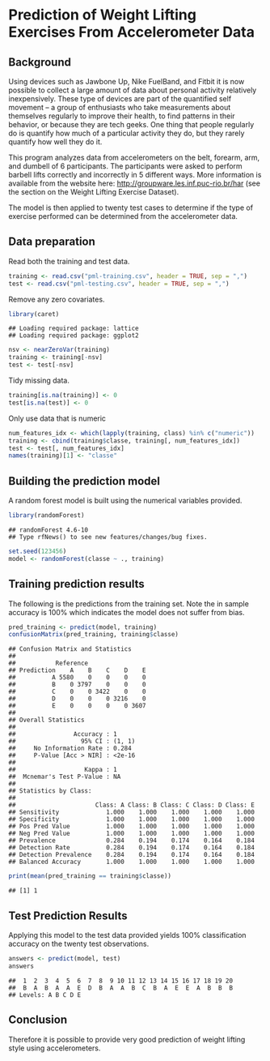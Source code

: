 Prediction of Weight Lifting Exercises From Accelerometer Data
==============================================

## Background
Using devices such as Jawbone Up, Nike FuelBand, and Fitbit it is now possible to collect a large amount of data about personal activity relatively inexpensively. These type of devices are part of the quantified self movement – a group of enthusiasts who take measurements about themselves regularly to improve their health, to find patterns in their behavior, or because they are tech geeks. One thing that people regularly do is quantify how much of a particular activity they do, but they rarely quantify how well they do it. 

This program analyzes data from accelerometers on the belt, forearm, arm, and dumbell of 6 participants. The participants were asked to perform barbell lifts correctly and incorrectly in 5 different ways. More information is available from the website here: http://groupware.les.inf.puc-rio.br/har (see the section on the Weight Lifting Exercise Dataset). 

The model is then applied to twenty test cases to determine if the type of exercise performed can be determined from the accelerometer data.

## Data preparation

Read both the training and test data.

```r
training <- read.csv("pml-training.csv", header = TRUE, sep = ",")
test <- read.csv("pml-testing.csv", header = TRUE, sep = ",")
```


Remove any zero covariates.

```r
library(caret)
```

```
## Loading required package: lattice
## Loading required package: ggplot2
```

```r
nsv <- nearZeroVar(training)
training <- training[-nsv]
test <- test[-nsv]
```


Tidy missing data.

```r
training[is.na(training)] <- 0
test[is.na(test)] <- 0
```


Only use data that is numeric

```r
num_features_idx <- which(lapply(training, class) %in% c("numeric"))
training <- cbind(training$classe, training[, num_features_idx])
test <- test[, num_features_idx]
names(training)[1] <- "classe"
```


## Building the prediction model
A random forest model is built using the numerical variables provided.


```r
library(randomForest)
```

```
## randomForest 4.6-10
## Type rfNews() to see new features/changes/bug fixes.
```

```r
set.seed(123456)
model <- randomForest(classe ~ ., training)
```


## Training prediction results
The following is the predictions from the training set.  Note the in sample accuracy is 100% which indicates the model does not suffer from bias.


```r
pred_training <- predict(model, training)
confusionMatrix(pred_training, training$classe)
```

```
## Confusion Matrix and Statistics
## 
##           Reference
## Prediction    A    B    C    D    E
##          A 5580    0    0    0    0
##          B    0 3797    0    0    0
##          C    0    0 3422    0    0
##          D    0    0    0 3216    0
##          E    0    0    0    0 3607
## 
## Overall Statistics
##                                 
##                Accuracy : 1     
##                  95% CI : (1, 1)
##     No Information Rate : 0.284 
##     P-Value [Acc > NIR] : <2e-16
##                                 
##                   Kappa : 1     
##  Mcnemar's Test P-Value : NA    
## 
## Statistics by Class:
## 
##                      Class: A Class: B Class: C Class: D Class: E
## Sensitivity             1.000    1.000    1.000    1.000    1.000
## Specificity             1.000    1.000    1.000    1.000    1.000
## Pos Pred Value          1.000    1.000    1.000    1.000    1.000
## Neg Pred Value          1.000    1.000    1.000    1.000    1.000
## Prevalence              0.284    0.194    0.174    0.164    0.184
## Detection Rate          0.284    0.194    0.174    0.164    0.184
## Detection Prevalence    0.284    0.194    0.174    0.164    0.184
## Balanced Accuracy       1.000    1.000    1.000    1.000    1.000
```

```r
print(mean(pred_training == training$classe))
```

```
## [1] 1
```


## Test Prediction Results
Applying this model to the test data provided yields 100% classification accuracy on the twenty test observations.

```r
answers <- predict(model, test)
answers
```

```
##  1  2  3  4  5  6  7  8  9 10 11 12 13 14 15 16 17 18 19 20 
##  B  A  B  A  A  E  D  B  A  A  B  C  B  A  E  E  A  B  B  B 
## Levels: A B C D E
```


## Conclusion
Therefore it is possible to provide very good prediction of weight lifting style using accelerometers.

